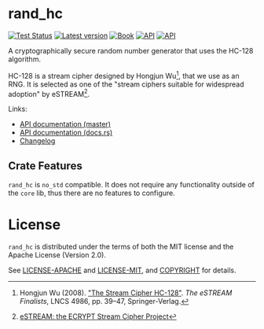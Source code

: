 # rand_hc

[![Test Status](https://github.com/rust-random/rngs/workflows/Tests/badge.svg?event=push)](https://github.com/rust-random/rngs/actions)
[![Latest version](https://img.shields.io/crates/v/rand_hc.svg)](https://crates.io/crates/rand_hc)
[![Book](https://img.shields.io/badge/book-master-yellow.svg)](https://rust-random.github.io/book/)
[![API](https://img.shields.io/badge/api-master-yellow.svg)](https://rust-random.github.io/rand/rand_hc)
[![API](https://docs.rs/rand_hc/badge.svg)](https://docs.rs/rand_hc)

A cryptographically secure random number generator that uses the HC-128
algorithm.

HC-128 is a stream cipher designed by Hongjun Wu[^1], that we use as an
RNG. It is selected as one of the "stream ciphers suitable for widespread
adoption" by eSTREAM[^2].

Links:

-   [API documentation (master)](https://rust-random.github.io/rand/rand_hc)
-   [API documentation (docs.rs)](https://docs.rs/rand_hc)
-   [Changelog](https://github.com/rust-random/rngs/blob/master/rand_hc/CHANGELOG.md)

[rand]: https://crates.io/crates/rand
[^1]: Hongjun Wu (2008). ["The Stream Cipher HC-128"](
      http://www.ecrypt.eu.org/stream/p3ciphers/hc/hc128_p3.pdf).
      *The eSTREAM Finalists*, LNCS 4986, pp. 39–47, Springer-Verlag.

[^2]: [eSTREAM: the ECRYPT Stream Cipher Project](
      http://www.ecrypt.eu.org/stream/)


## Crate Features

`rand_hc` is `no_std` compatible. It does not require any functionality
outside of the `core` lib, thus there are no features to configure.


# License

`rand_hc` is distributed under the terms of both the MIT license and the
Apache License (Version 2.0).

See [LICENSE-APACHE](LICENSE-APACHE) and [LICENSE-MIT](LICENSE-MIT), and
[COPYRIGHT](COPYRIGHT) for details.
